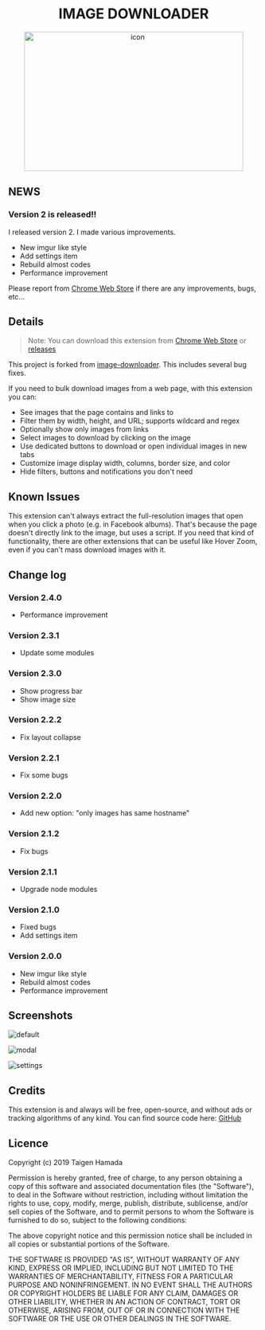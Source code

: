 <h1 align="center">IMAGE DOWNLOADER</h1>

<p align="center">
    <img src="./assets/icons/tile_big.png" alt="icon" width="440" height="280">
</p>

## NEWS

### Version 2 is released!!

I released version 2.
I made various improvements.

* New imgur like style
* Add settings item
* Rebuild almost codes
* Performance improvement

Please report from [Chrome Web Store](https://chrome.google.com/webstore/detail/image-downloader/leakgmkipjfnmnacgakpggmilnhlmbcg)
if there are any improvements, bugs, etc...

## Details

> Note:
> You can download this extension from 
[Chrome Web Store](https://chrome.google.com/webstore/detail/image-downloader/leakgmkipjfnmnacgakpggmilnhlmbcg)
or
[releases](https://github.com/hatai/image-downloader/releases)

This project is forked from [image-downloader](https://github.com/vdsabev/image-downloader).
This includes several bug fixes.

If you need to bulk download images from a web page, with this extension you can:

* See images that the page contains and links to
* Filter them by width, height, and URL; supports wildcard and regex
* Optionally show only images from links
* Select images to download by clicking on the image
* Use dedicated buttons to download or open individual images in new tabs
* Customize image display width, columns, border size, and color
* Hide filters, buttons and notifications you don't need

## Known Issues

This extension can't always extract the full-resolution images that open when you click a photo (e.g. in Facebook albums). 
That's because the page doesn't directly link to the image, but uses a script. 
If you need that kind of functionality, there are other extensions that can be useful 
like Hover Zoom, even if you can't mass download images with it.

## Change log

### Version 2.4.0

* Performance improvement

### Version 2.3.1

* Update some modules

### Version 2.3.0

* Show progress bar
* Show image size

### Version 2.2.2

* Fix layout collapse

### Version 2.2.1

* Fix some bugs

### Version 2.2.0

* Add new option: "only images has same hostname"

### Version 2.1.2

* Fix bugs

### Version 2.1.1

* Upgrade node modules

### Version 2.1.0

* Fixed bugs
* Add settings item

### Version 2.0.0

* New imgur like style
* Rebuild almost codes
* Performance improvement
    
## Screenshots

![default][screenshots_1]

![modal][screenshots_2]

![settings][screenshots_3]

[screenshots_1]: ./assets/images/chrome_2019-03-18_10-32-46.png
[screenshots_2]: ./assets/images/chrome_2019-03-18_10-34-54.png
[screenshots_3]: ./assets/images/chrome_2019-03-18_10-33-44.png

## Credits

This extension is and always will be free, open-source,
and without ads or tracking algorithms of any kind.
You can find source code here: [GitHub](https://github.com/hatai/image-downloader)
    
## Licence

Copyright (c) 2019 Taigen Hamada

Permission is hereby granted, free of charge, to any person obtaining 
a copy of this software and associated documentation files (the "Software"),
to deal in the Software without restriction,
including without limitation the rights to use, copy, modify, merge, publish, distribute,
sublicense, and/or sell copies of the Software,
and to permit persons to whom the Software is furnished to do so, subject to the following conditions:

The above copyright notice and this permission notice shall be included
in all copies or substantial portions of the Software.

THE SOFTWARE IS PROVIDED "AS IS", WITHOUT WARRANTY OF ANY KIND,
EXPRESS OR IMPLIED, INCLUDING BUT NOT LIMITED TO THE WARRANTIES OF MERCHANTABILITY,
FITNESS FOR A PARTICULAR PURPOSE AND NONINFRINGEMENT. IN NO EVENT SHALL THE AUTHORS
OR COPYRIGHT HOLDERS BE LIABLE FOR ANY CLAIM, DAMAGES OR OTHER LIABILITY, WHETHER IN
AN ACTION OF CONTRACT, TORT OR OTHERWISE, ARISING FROM, OUT OF OR IN CONNECTION WITH
THE SOFTWARE OR THE USE OR OTHER DEALINGS IN THE SOFTWARE.
